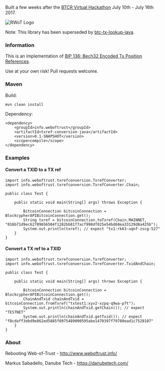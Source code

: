 Built a few weeks after the [BTCR Virtual Hackathon](https://github.com/WebOfTrustInfo/btcr-hackathon) July 10th - July 16th 2017.

![RWoT Logo](https://github.com/WebOfTrustInfo/ld-signatures-java/blob/master/wot-logo.png?raw=true)

Note: This library has been superseded by [btc-tx-lookup-java](https://github.com/WebOfTrustInfo/btc-tx-lookup-java).

### Information

This is an implementation of [BIP 136: Bech32 Encoded Tx Position References](https://github.com/bitcoin/bips/pull/555).

Use at your own risk! Pull requests welcome.

### Maven

Build:

	mvn clean install

Dependency:

	<dependency>
		<groupId>info.weboftrust</groupId>
		<artifactId>txref-conversion-java</artifactId>
		<version>0.1-SNAPSHOT</version>
		<scope>compile</scope>
	</dependency>

### Examples

#### Convert a TXID to a TX ref

	import info.weboftrust.txrefconversion.TxrefConverter;
	import info.weboftrust.txrefconversion.TxrefConverter.Chain;
	
	public class Test {
		
		public static void main(String[] args) throws Exception {
	
			BitcoinConnection bitcoinConnection = BlockcypherAPIBitcoinConnection.get();
			String txref = bitcoinConnection.toTxref(Chain.MAINNET, "016b71d9ec62709656504f1282bb81f7acf998df025e54bd68ea33129d8a425b");
			System.out.println(txref); // expect "tx1:rk63-uqnf-zscg-527"
		}
	}

#### Convert a TX ref to a TXID

	import info.weboftrust.txrefconversion.TxrefConverter;
	import info.weboftrust.txrefconversion.TxrefConverter.TxidAndChain;
	
	public class Test {
		
		public static void main(String[] args) throws Exception {
	
			BitcoinConnection bitcoinConnection = BlockcypherAPIBitcoinConnection.get();
			ChainAndTxid chainAndTxid = bitcoinConnection.fromTxref("txtest1:xyv2-xzpq-q9wa-p7t");
			System.out.println(chainAndTxid.getChain()); // expect "TESTNET"
			System.out.println(chainAndTxid.getTxid()); // expect "f8cdaff3ebd9e862ed5885f8975489090595abe1470397f79780ead1c7528107"
		}
	}


### About

Rebooting Web-of-Trust - http://www.weboftrust.info/

Markus Sabadello, Danube Tech -  https://danubetech.com/
